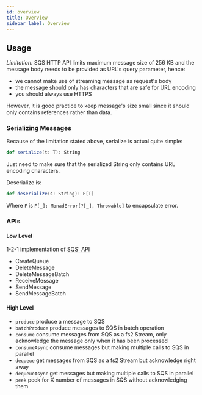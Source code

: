 ```yaml
---
id: overview
title: Overview
sidebar_label: Overview
---
```


## Usage

*Limitation:* SQS HTTP API limits maximum message size of 256 KB and the message
body needs to be provided as URL's query parameter, hence: 

  - we cannot make use of streaming message as request's body 
  - the message should only has characters that are safe for URL encoding
  - you should always use HTTPS

However, it is good practice to keep message's size small since it should only 
contains references rather than data.

### Serializing Messages

Because of the limitation stated above, serialize is actual quite simple:

```scala
def serialize(t: T): String
```
Just need to make sure that the serialized String only contains URL encoding
characters.

Deserialize is:

```scala
def deserialize(s: String): F[T]
```

Where `F` is `F[_]: MonadError[?[_], Throwable]` to encapsulate error.

### APIs

#### Low Level

1-2-1 implementation of [SQS' API](https://docs.aws.amazon.com/AWSSimpleQueueService/latest/APIReference/API_Operations.html)

- CreateQueue
- DeleteMessage
- DeleteMessageBatch
- ReceiveMessage
- SendMessage
- SendMessageBatch

#### High Level

- `produce` produce a message to SQS
- `batchProduce` produce messages to SQS in batch operation
- `consume` consume messages from SQS as a fs2 Stream, only acknowledge the message only when it has been processed
- `consumeAsync` consume messages but making multiple calls to SQS in parallel
- `dequeue` get messages from SQS as a fs2 Stream but acknowledge right away
- `dequeueAsync` get messages but making multiple calls to SQS in parallel
- `peek` peek for X number of messages in SQS without acknowledging them

